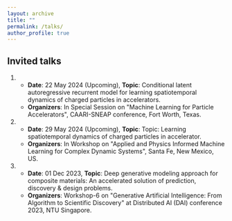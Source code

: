 ```yaml
---
layout: archive
title: ""
permalink: /talks/
author_profile: true
---
```


## Invited talks
1. * **Date**: 22 May 2024 (Upcoming), **Topic**: Conditional latent autoregressive recurrent model for learning spatiotemporal dynamics of charged particles in accelerators.
   * **Organizers**: In Special Session on "Machine Learning for Particle Accelerators", CAARI-SNEAP conference, Fort Worth, Texas.
2. * **Date**: 29 May 2024 (Upcoming), **Topic**: Topic: Learning spatiotemporal dynamics of charged particles in accelerator.
   * **Organizers**: In Workshop on "Applied and Physics Informed Machine Learning for Complex Dynamic Systems", Santa Fe, New Mexico, US.
3. * **Date**: 01 Dec 2023, **Topic**: Deep generative modeling approach for composite materials: An accelerated solution of prediction, discovery & design problems.
   * **Organizers**: Workshop-6 on "Generative Artificial Intelligence: From Algorithm to Scientific Discovery" at Distributed AI (DAI) conference 2023, NTU Singapore.
